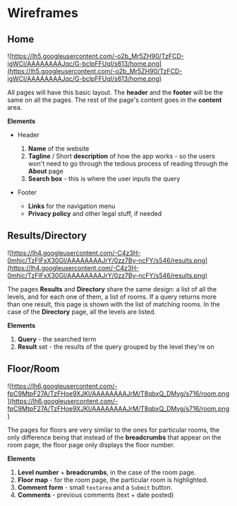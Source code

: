 # Wireframes #


## Home ##
![https://lh5.googleusercontent.com/-o2b_Mr5ZH90/TzFCD-igWCI/AAAAAAAAJqc/G-bclpFFUqI/s613/home.png](https://lh5.googleusercontent.com/-o2b_Mr5ZH90/TzFCD-igWCI/AAAAAAAAJqc/G-bclpFFUqI/s613/home.png)

All pages will have this basic layout. The **header** and the **footer** will be the same on all the pages. The rest of the page's content goes in the **content** area.

**Elements**
  * Header
    1. **Name** of the website
    1. **Tagline** / Short **description** of how the app works - so the users won't need to go through the tedious process of reading through the **About** page
    1. **Search box** - this is where the user inputs the query

  * Footer
    * **Links** for the navigation menu
    * **Privacy policy** and other legal stuff, if needed

## Results/Directory ##
![https://lh4.googleusercontent.com/-C4z3H-0mhic/TzFIFxX30GI/AAAAAAAAJrY/0zz7By-ncFY/s546/results.png](https://lh4.googleusercontent.com/-C4z3H-0mhic/TzFIFxX30GI/AAAAAAAAJrY/0zz7By-ncFY/s546/results.png)

The pages **Results** and **Directory** share the same design: a list of all the levels, and for each one of them, a list of rooms. If a query returns more than one result, this page is shown with the list of matching rooms. In the case of the **Directory** page, all the levels are listed.

**Elements**
  1. **Query** - the searched term
  1. **Result** set - the results of the query grouped by the level they're on

## Floor/Room ##
![https://lh6.googleusercontent.com/-fpC9MtpF27A/TzFHoe9XJKI/AAAAAAAAJrM/T8qbxQ_DMvg/s716/room.png](https://lh6.googleusercontent.com/-fpC9MtpF27A/TzFHoe9XJKI/AAAAAAAAJrM/T8qbxQ_DMvg/s716/room.png)

The pages for floors are very similar to the ones for particular rooms, the only difference being that instead of the **breadcrumbs** that appear on the room page, the floor page only displays the floor number.

**Elements**
  1. **Level number** + **breadcrumbs**, in the case of the room page.
  1. **Floor map** - for the room page, the particular room is highlighted.
  1. **Comment form** - small `textarea` and a `Submit` button.
  1. **Comments** - previous comments (text + date posted)